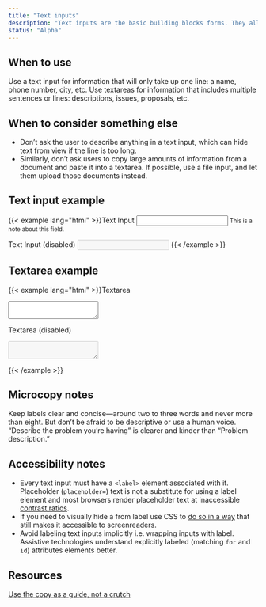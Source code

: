 ```yaml
---
title: "Text inputs"
description: "Text inputs are the basic building blocks forms. They allow users to enter various types of data into web-based forms."
status: "Alpha"
---
```


## When to use
Use a text input for information that will only take up one line: a name, phone number, city, etc. Use textareas for information that includes multiple sentences or lines: descriptions, issues, proposals, etc.

## When to consider something else
- Don’t ask the user to describe anything in a text input, which can hide text from view if the line is too long.
- Similarly, don’t ask users to copy large amounts of information from a document and paste it into a textarea. If possible, use a file input, and let them upload those documents instead.

## Text input example

{{< example lang="html" >}}<label for="demo-1">Text Input</label>
<input type="text" id="demo-1" aria-describedby="demo-1-note">
<small id="demo-1-note" class="rvt-display-block rvt-m-bottom-md">This is a note about this field.</small>

<label for="demo-2">Text Input (disabled)</label>
<input type="text" id="demo-2" disabled>
{{< /example >}}

## Textarea example

{{< example lang="html" >}}<label for="demo-3">Textarea</label>
<textarea id="demo-3" class="rvt-m-bottom-md"></textarea>

<label for="demo-4">Textarea (disabled)</label>
<textarea id="demo-4" class="rvt-m-bottom-md" disabled></textarea>
{{< /example >}}


## Microcopy notes
Keep labels clear and concise―around two to three words and never more than eight. But don’t be afraid to be descriptive or use a human voice. “Describe the problem you’re having” is clearer and kinder than “Problem description.”

## Accessibility notes
- Every text input must have a `<label>` element associated with it. Placeholder (`placeholder=`) text is not a substitute for using a label element and most browsers render placeholder text at inaccessible [contrast ratios](https://www.w3.org/TR/UNDERSTANDING-WCAG20/visual-audio-contrast-contrast.html).
- If you need to visually hide a from label use CSS to [do so in a way](https://www.w3.org/WAI/tutorials/forms/labels/#note-on-hiding-elements) that still makes it accessible to screenreaders.
- Avoid labeling text inputs implicitly i.e. wrapping inputs with label. Assistive technologies understand explicitly labeled (matching `for` and `id`) attributes elements better.

## Resources
[Use the copy as a guide, not a crutch](https://www.smashingmagazine.com/2013/06/five-ways-prevent-bad-microcopy/#3-use-copy-as-a-guide-not-a-crutch)
